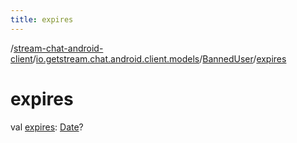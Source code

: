 ```yaml
---
title: expires
---
```

/[stream-chat-android-client](../../index.md)/[io.getstream.chat.android.client.models](../index.md)/[BannedUser](index.md)/[expires](expires.md)  
  
  
  
# expires  
val [expires](expires.md): [Date](https://developer.android.com/reference/kotlin/java/util/Date.html)?
